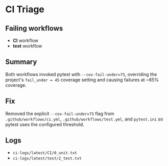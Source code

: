# CI Triage

## Failing workflows
- **CI** workflow
- **test** workflow

## Summary
Both workflows invoked pytest with `--cov-fail-under=75`, overriding the project's `fail_under = 45` coverage setting and causing failures at ~65% coverage.

## Fix
Removed the explicit `--cov-fail-under=75` flag from `.github/workflows/ci.yml`, `.github/workflows/test.yml`, and `pytest.ini` so pytest uses the configured threshold.

## Logs
- `ci-logs/latest/CI/0_unit.txt`
- `ci-logs/latest/test/2_test.txt`
